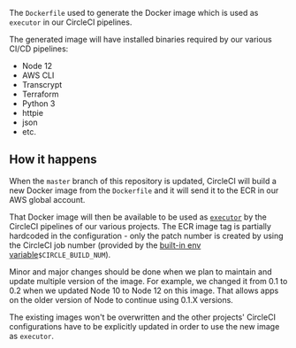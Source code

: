 The `Dockerfile` used to generate the Docker image which is used as `executor` in our CircleCI pipelines.

The generated image will have installed binaries required by our various CI/CD pipelines:
 - Node 12
 - AWS CLI
 - Transcrypt
 - Terraform
 - Python 3
 - httpie
 - json
 - etc.

## How it happens
When the `master` branch of this repository is updated, CircleCI will build a new Docker image from the `Dockerfile` and it will send it to the ECR in our AWS global account.

That Docker image will then be available to be used as [`executor`](https://circleci.com/docs/2.0/configuration-reference/?section=reference#executors-requires-version-21) by the CircleCI pipelines of our various projects. The ECR image tag is partially hardcoded in the configuration - only the patch number is created by using the CircleCI job number (provided by the [built-in env variable](https://circleci.com/docs/2.0/env-vars/#built-in-environment-variables)`$CIRCLE_BUILD_NUM`).

Minor and major changes should be done when we plan to maintain and update multiple version of the image. For example, we changed it from 0.1 to 0.2 when we updated Node 10 to Node 12 on this image. That allows apps on the older version of Node to continue using 0.1.X versions.

The existing images won't be overwritten and the other projects' CircleCI configurations have to be explicitly updated in order to use the new image as `executor`.
